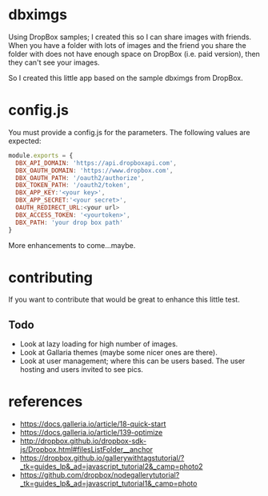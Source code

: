 # dbximgs
Using DropBox samples; I created this so I can share images with friends.
When you have a folder with lots of images and the friend you share the folder
with does not have enough space on DropBox (i.e. paid version), then they can't see
your images.  

So I created this little app based on the sample dbximgs from DropBox.

# config.js
You must provide a config.js for the parameters.
The following values are expected:

```javascript
module.exports = {
  DBX_API_DOMAIN: 'https://api.dropboxapi.com',
  DBX_OAUTH_DOMAIN: 'https://www.dropbox.com',
  DBX_OAUTH_PATH: '/oauth2/authorize',
  DBX_TOKEN_PATH: '/oauth2/token',
  DBX_APP_KEY:'<your key>',
  DBX_APP_SECRET:'<your secret>',
  OAUTH_REDIRECT_URL:<your url>
  DBX_ACCESS_TOKEN: '<yourtoken>',
  DBX_PATH: 'your drop box path'
}
```
More enhancements to come...maybe.

# contributing
If you want to contribute that would be great to enhance this little test.

## Todo
* Look at lazy loading for high number of images.
* Look at Gallaria themes (maybe some nicer ones are there).
* Look at user management; where this can be users based.  The user hosting and users invited to see pics.

# references

* https://docs.galleria.io/article/18-quick-start
* https://docs.galleria.io/article/139-optimize
* http://dropbox.github.io/dropbox-sdk-js/Dropbox.html#filesListFolder__anchor
* https://dropbox.github.io/gallerywithtagstutorial/?_tk=guides_lp&_ad=javascript_tutorial2&_camp=photo2
* https://github.com/dropbox/nodegallerytutorial?_tk=guides_lp&_ad=javascript_tutorial1&_camp=photo
